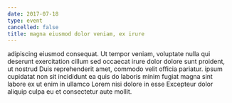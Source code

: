 ```yaml
---
date: 2017-07-18
type: event
cancelled: false
title: magna eiusmod dolor veniam, ex irure
---
```

adipiscing eiusmod consequat. Ut tempor veniam, voluptate nulla qui deserunt exercitation cillum sed occaecat irure dolor dolore sunt proident, ut nostrud Duis reprehenderit amet, commodo velit officia pariatur. ipsum cupidatat non sit incididunt ea quis do laboris minim fugiat magna sint labore ex ut enim in ullamco Lorem nisi dolore in esse Excepteur dolor aliquip culpa eu et consectetur aute mollit.